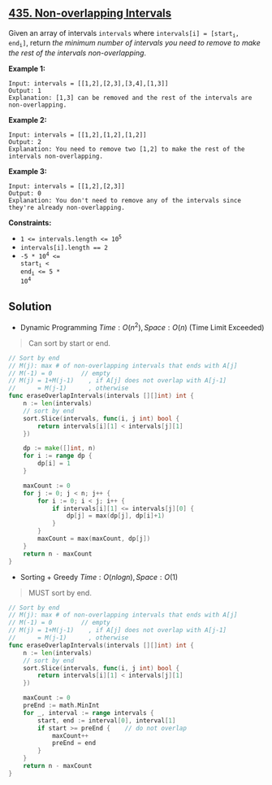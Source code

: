 ## [435. Non-overlapping Intervals](https://leetcode.com/problems/non-overlapping-intervals/)


Given an array of intervals `intervals` where <code>intervals[i] = [start<sub style="display: inline;">i</sub>, end<sub style="display: inline;">i</sub>]</code>, return _the minimum number of intervals you need to remove to make the rest of the intervals non-overlapping_.

**Example 1:**

```
Input: intervals = [[1,2],[2,3],[3,4],[1,3]]
Output: 1
Explanation: [1,3] can be removed and the rest of the intervals are non-overlapping.
```

**Example 2:**

```
Input: intervals = [[1,2],[1,2],[1,2]]
Output: 2
Explanation: You need to remove two [1,2] to make the rest of the intervals non-overlapping.
```

**Example 3:**

```
Input: intervals = [[1,2],[2,3]]
Output: 0
Explanation: You don't need to remove any of the intervals since they're already non-overlapping.
```

**Constraints:**

*   <code>1 <= intervals.length <= 10<sup>5</sup></code>
*   `intervals[i].length == 2`
*   <code>-5 * 10<sup>4</sup> <= start<sub style="display: inline;">i</sub> < end<sub style="display: inline;">i</sub> <= 5 * 10<sup>4</sup></code>



## Solution

- Dynamic Programming	$Time: O(n^2), Space: O(n)$ 	(Time Limit Exceeded)

> Can sort by start or end.

```go
// Sort by end
// M(j): max # of non-overlapping intervals that ends with A[j]
// M(-1) = 0        // empty
// M(j) = 1+M(j-1)    , if A[j] does not overlap with A[j-1]
//      = M(j-1)      , otherwise
func eraseOverlapIntervals(intervals [][]int) int {
    n := len(intervals)
    // sort by end
    sort.Slice(intervals, func(i, j int) bool {
        return intervals[i][1] < intervals[j][1]
    })

    dp := make([]int, n)
    for i := range dp {
        dp[i] = 1
    }

    maxCount := 0
    for j := 0; j < n; j++ {
        for i := 0; i < j; i++ {
            if intervals[i][1] <= intervals[j][0] {
                dp[j] = max(dp[j], dp[i]+1)
            }
        }
        maxCount = max(maxCount, dp[j])
    }
    return n - maxCount
}
```



- Sorting + Greedy	$Time: O(nlogn), Space: O(1)$ 

> MUST sort by end.

```go
// Sort by end
// M(j): max # of non-overlapping intervals that ends with A[j]
// M(-1) = 0        // empty
// M(j) = 1+M(j-1)    , if A[j] does not overlap with A[j-1]
//      = M(j-1)      , otherwise
func eraseOverlapIntervals(intervals [][]int) int {
    n := len(intervals)
    // sort by end
    sort.Slice(intervals, func(i, j int) bool {
        return intervals[i][1] < intervals[j][1]
    })

    maxCount := 0
    preEnd := math.MinInt
    for _, interval := range intervals {
        start, end := interval[0], interval[1]
        if start >= preEnd {	// do not overlap
            maxCount++
            preEnd = end
        }
    }
    return n - maxCount
}
```

